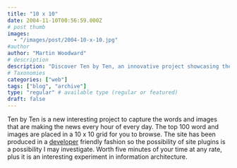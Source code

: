 ```yaml
---
title: "10 x 10"
date: 2004-11-10T00:56:59.000Z
# post thumb
images:
  - "/images/post/2004-10-x-10.jpg"
#author
author: "Martin Woodward"
# description
description: "Discover Ten by Ten, an innovative project showcasing the top 100 words and images in a daily 10 x 10 grid for an engaging browsing experience."
# Taxonomies
categories: ["web"]
tags: ["blog", "archive"]
type: "regular" # available type (regular or featured)
draft: false
---
```

[](http://www.tenbyten.org/)Ten by Ten is a new interesting project to capture the words and images that are making the news every hour of every day.  The top 100 word and images are placed in a 10 x 10 grid for you to browse.  The site has been produced in a [developer](http://www.tenbyten.org/developers.html) friendly fashion so the possibility of site plugins is a possibility I may investigate.   Worth five minutes of your time at any rate, plus it is an interesting experiment in information architecture.